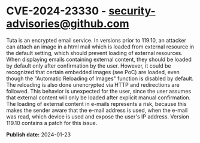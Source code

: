 # CVE-2024-23330 - security-advisories@github.com

Tuta is an encrypted email service. In versions prior to 119.10, an attacker can attach an image in a html mail which is loaded from external resource in the default setting, which should prevent loading of external resources. When displaying emails containing external content, they should be loaded by default only after confirmation by the user. However, it could be recognized that certain embedded images (see PoC) are loaded, even though the "Automatic Reloading of Images" function is disabled by default. The reloading is also done unencrypted via HTTP and redirections are followed. This behavior is unexpected for the user, since the user assumes that external content will only be loaded after explicit manual confirmation. The loading of external content in e-mails represents a risk, because this makes the sender aware that the e-mail address is used, when the e-mail was read, which device is used and expose the user's IP address. Version 119.10 contains a patch for this issue.

**Publish date:** 2024-01-23
